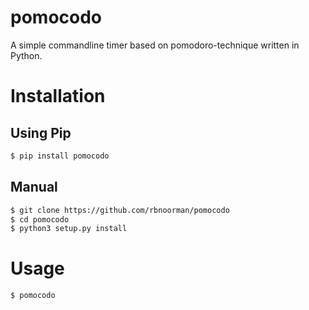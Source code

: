 # pomocodo
A simple commandline timer based on pomodoro-technique written in Python.

# Installation

## Using Pip

```bash
$ pip install pomocodo
```

## Manual
```bash
$ git clone https://github.com/rbnoorman/pomocodo
$ cd pomocodo
$ python3 setup.py install
```

# Usage

```bash
$ pomocodo
```


